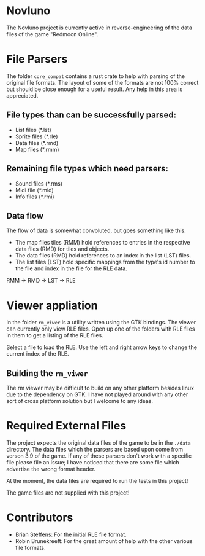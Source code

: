 # Novluno
The Novluno project is currently active in reverse-engineering of the data files of the game "Redmoon Online".

# File Parsers
The folder `core_compat` contains a rust crate to help with parsing of the original file formats.
The layout of some of the formats are not 100% correct but should be close enough for a useful result.
Any help in this area is appreciated.

## File types than can be successfully parsed:
- List files (*.lst)
- Sprite files (*.rle)
- Data files (*.rmd)
- Map files (*.rmm)

## Remaining file types which need parsers:
- Sound files (*.rms)
- Midi file (*.mid)
- Info files (*.rmi)

## Data flow
The flow of data is somewhat convoluted, but goes something like this.
- The map files tiles (RMM) hold references to entries in the respective data files (RMD) for tiles and objects.
- The data files (RMD) hold references to an index in the list (LST) files.
- The list files (LST) hold specific mappings from the type's id number to the file and index in the file for the RLE data.

RMM -> RMD -> LST -> RLE

# Viewer appliation
In the folder `rm_viwer` is a utility written using the GTK bindings.
The viewer can currently only view RLE files.
Open up one of the folders with RLE files in them to get a listing of the RLE files.


Select a file to load the RLE.
Use the left and right arrow keys to change the current index of the RLE.

## Building the `rm_viwer`
The rm viewer may be difficult to build on any other platform besides linux due to the dependency on GTK.
I have not played around with any other sort of cross platform solution but I welcome to any ideas.

# Required External Files
The project expects the original data files of the game to be in the `./data` directory.
The data files which the parsers are based upon come from verson 3.9 of the game.
If any of these parsers don't work with a specific file please file an issue;
I have noticed that there are some file which advertise the wrong format header.


At the moment, the data files are required to run the tests in this project!


The game files are not supplied with this project!


# Contributors
- Brian Steffens: For the initial RLE file format.
- Robin Brunekreeft: For the great amount of help with the other various file formats.
